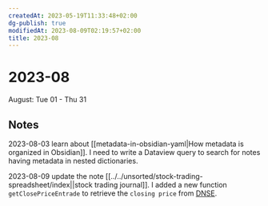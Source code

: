 ```yaml
---
createdAt: 2023-05-19T11:33:48+02:00
dg-publish: true
modifiedAt: 2023-08-09T02:19:57+02:00
title: 2023-08
---
```


# 2023-08

August: Tue 01 - Thu 31

## Notes

2023-08-03 learn about [[metadata-in-obsidian-yaml|How metadata is organized in Obsidian]]. I need to write a Dataview query to search for notes having metadata in nested dictionaries.

2023-08-09 update the note [[../../unsorted/stock-trading-spreadsheet/index||stock trading journal]]. I added a new function `getClosePriceEntrade` to retrieve the `closing price` from [DNSE](https://www.dnse.com.vn/).